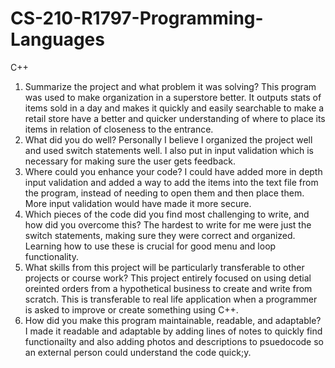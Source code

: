 # CS-210-R1797-Programming-Languages
C++
1. Summarize the project and what problem it was solving? This program was used to make organization in a superstore better. It outputs stats of items sold in a day and makes it quickly and easily searchable to make a retail store have a better and quicker understanding of where to place its items in relation of closeness to the entrance.
2. What did you do well? Personally I believe I organized the project well and used switch statements well. I also put in input validation which is necessary for making sure the user gets feedback.
3. Where could you enhance your code? I could have added more in depth input validation and added a way to add the items into the text file from the program, instead of needing to open them and then place them. More input validation would have made it more secure.
4. Which pieces of the code did you find most challenging to write, and how did you overcome this? The hardest to write for me were just the switch statements, making sure they were correct and organized. Learning how to use these is crucial for good menu and loop functionality.
5. What skills from this project will be particularly transferable to other projects or course work? This project entirely focused on using detial oreinted orders from a hypothetical business to create and write from scratch. This is transferable to real life application when a programmer is asked to improve or create something using C++.
6. How did you make this program maintainable, readable, and adaptable? I made it readable and adaptable by adding lines of notes to quickly find functionailty and also adding photos and descriptions to psuedocode so an external person could understand the code quick;y.
